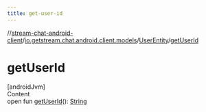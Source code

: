 ```yaml
---
title: get-user-id
---
```

//[stream-chat-android-client](../../../index.md)/[io.getstream.chat.android.client.models](../index.md)/[UserEntity](index.md)/[getUserId](getUserId.md)



# getUserId  
[androidJvm]  
Content  
open fun [getUserId](getUserId.md)(): [String](https://kotlinlang.org/api/latest/jvm/stdlib/kotlin/-string/index.html)  



